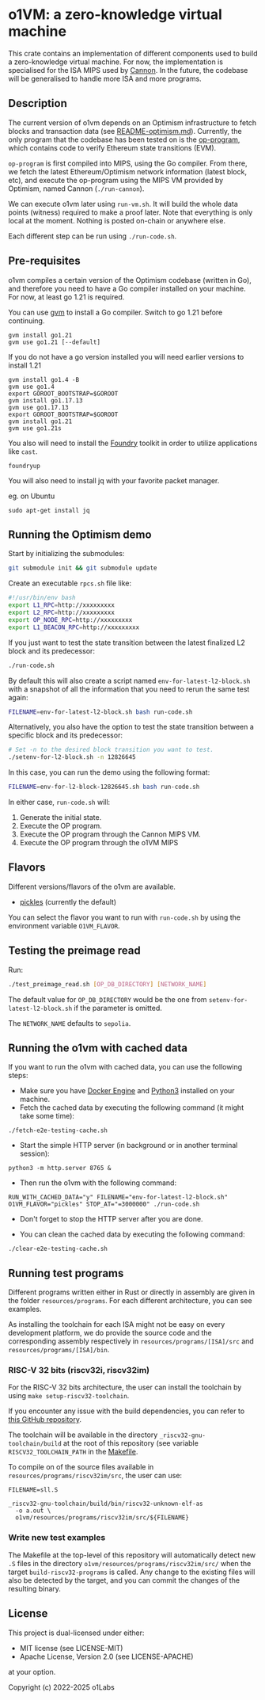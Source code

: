 # o1VM: a zero-knowledge virtual machine

This crate contains an implementation of different components used to build a
zero-knowledge virtual machine. For now, the implementation is specialised for
the ISA MIPS used by [Cannon](https://github.com/ethereum-optimism/cannon). In
the future, the codebase will be generalised to handle more ISA and more
programs.

## Description

The current version of o1vm depends on an Optimism infrastructure to fetch
blocks and transaction data (see [README-optimism.md](./README-optimism.md)).
Currently, the only program that the codebase has been tested on is the
[op-program](./ethereum-optimism/op-program), which contains code to verify
Ethereum state transitions (EVM).

`op-program` is first compiled into MIPS, using the Go compiler.
From there, we fetch the latest Ethereum/Optimism network information (latest
block, etc), and execute the op-program using the MIPS VM provided by Optimism,
named Cannon (`./run-cannon`).

We can execute o1vm later using `run-vm.sh`. It will build the whole data
points (witness) required to make a proof later.
Note that everything is only local at the moment. Nothing is posted on-chain or
anywhere else.

Each different step can be run using `./run-code.sh`.

## Pre-requisites

o1vm compiles a certain version of the Optimism codebase (written in Go), and
therefore you need to have a Go compiler installed on your machine. For now,
at least go 1.21 is required.

You can use [gvm](https://github.com/moovweb/gvm) to install a Go compiler.
Switch to go 1.21 before continuing.

```shell
gvm install go1.21
gvm use go1.21 [--default]
```

If you do not have a go version installed you will need earlier versions
to install 1.21

```shell
gvm install go1.4 -B
gvm use go1.4
export GOROOT_BOOTSTRAP=$GOROOT
gvm install go1.17.13
gvm use go1.17.13
export GOROOT_BOOTSTRAP=$GOROOT
gvm install go1.21
gvm use go1.21s
```

You also will need to install the [Foundry](https://getfoundry.sh/) toolkit
in order to utilize applications like `cast`.

```shell
foundryup
```

You will also need to install jq with your favorite packet manager.

eg. on Ubuntu

```shell
sudo apt-get install jq
```

## Running the Optimism demo

Start by initializing the submodules:

```bash
git submodule init && git submodule update
```

Create an executable `rpcs.sh` file like:

```bash
#!/usr/bin/env bash
export L1_RPC=http://xxxxxxxxx
export L2_RPC=http://xxxxxxxxx
export OP_NODE_RPC=http://xxxxxxxxx
export L1_BEACON_RPC=http://xxxxxxxxx
```

If you just want to test the state transition between the latest finalized L2
block and its predecessor:

```bash
./run-code.sh
```

By default this will also create a script named `env-for-latest-l2-block.sh` with a
snapshot of all the information that you need to rerun the same test again:

```bash
FILENAME=env-for-latest-l2-block.sh bash run-code.sh
```

Alternatively, you also have the option to test the state transition between a
specific block and its predecessor:

```bash
# Set -n to the desired block transition you want to test.
./setenv-for-l2-block.sh -n 12826645
```

In this case, you can run the demo using the following format:

```bash
FILENAME=env-for-l2-block-12826645.sh bash run-code.sh
```

In either case, `run-code.sh` will:

1. Generate the initial state.
2. Execute the OP program.
3. Execute the OP program through the Cannon MIPS VM.
4. Execute the OP program through the o1VM MIPS

## Flavors

Different versions/flavors of the o1vm are available.

- [pickles](./src/pickles/mod.rs) (currently the default)

You can select the flavor you want to run with `run-code.sh` by using the
environment variable `O1VM_FLAVOR`.

## Testing the preimage read

Run:

```bash
./test_preimage_read.sh [OP_DB_DIRECTORY] [NETWORK_NAME]
```

The default value for `OP_DB_DIRECTORY` would be the one from
`setenv-for-latest-l2-block.sh` if the parameter is omitted.

The `NETWORK_NAME` defaults to `sepolia`.

## Running the o1vm with cached data

If you want to run the o1vm with cached data, you can use the following steps:

- Make sure you have [Docker Engine](https://docs.docker.com/engine/install/) and [Python3](https://www.python.org/downloads/) installed on your machine.
- Fetch the cached data by executing the following command (it might take some time):

```shell
./fetch-e2e-testing-cache.sh
```

- Start the simple HTTP server (in background or in another terminal session):

```shell
python3 -m http.server 8765 &
```

- Then run the o1vm with the following command:

```shell
RUN_WITH_CACHED_DATA="y" FILENAME="env-for-latest-l2-block.sh" O1VM_FLAVOR="pickles" STOP_AT="=3000000" ./run-code.sh
```

- Don't forget to stop the HTTP server after you are done.

- You can clean the cached data by executing the following command:

```shell
./clear-e2e-testing-cache.sh
```

## Running test programs

Different programs written either in Rust or directly in assembly are given in
the folder `resources/programs`. For each different architecture, you can see
examples.

As installing the toolchain for each ISA might not be easy on every development
platform, we do provide the source code and the corresponding assembly
respectively in `resources/programs/[ISA]/src` and
`resources/programs/[ISA]/bin`.

### RISC-V 32 bits (riscv32i, riscv32im)

For the RISC-V 32 bits architecture, the user can install the toolchain by using
`make setup-riscv32-toolchain`.

If you encounter any issue with the build dependencies, you can refer to [this
GitHub repository](https://github.com/riscv-collab/riscv-gnu-toolchain?tab=readme-ov-file#prerequisites).

The toolchain will be available in the directory
`_riscv32-gnu-toolchain/build` at the root of this repository (see variable
`RISCV32_TOOLCHAIN_PATH` in the [Makefile](../Makefile).

To compile on of the source files available in
`resources/programs/riscv32im/src`, the user can use:

```shell
FILENAME=sll.S

_riscv32-gnu-toolchain/build/bin/riscv32-unknown-elf-as
  -o a.out \
  o1vm/resources/programs/riscv32im/src/${FILENAME}
```

### Write new test examples

The Makefile at the top-level of this repository will automatically detect new
`.S` files in the directory `o1vm/resources/programs/riscv32im/src/` when the
target `build-riscv32-programs` is called. Any change to the existing files will
also be detected by the target, and you can commit the changes of the resulting
binary.

## License

This project is dual-licensed under either:

* MIT license (see LICENSE-MIT)
* Apache License, Version 2.0 (see LICENSE-APACHE)

at your option.

Copyright (c) 2022-2025 o1Labs
